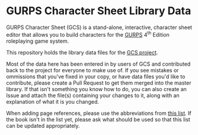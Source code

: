# GURPS Character Sheet Library Data

GURPS Character Sheet (GCS) is a stand-alone, interactive, character sheet editor that allows you to
build characters for the [GURPS](http://www.sjgames.com/gurps) 4<sup>th</sup> Edition roleplaying
game system.

This repository holds the library data files for the [GCS project](https://github.com/richardwilkes/gcs).

Most of the data here has been entered in by users of GCS and contributed back to the project for
everyone to make use of. If you see mistakes or ommissions that you've fixed in your copy, or have
data files you'd like to contribute, please create a Pull Request to get them merged into the master
library. If that isn't something you know how to do, you can also create an Issue and attach the
file(s) containing your changes to it, along with an explanation of what it is you changed.

When adding page references, please use the abbreviations from
[this list](https://gurpscharactersheet.com/page_references.html). If the book isn't in the list
yet, please ask what should be used so that this list can be updated appropriately.

